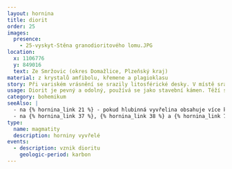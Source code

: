 ```yaml
---
layout: hornina
title: diorit
order: 25
images:
  presence:
    - 25-vyskyt-Stěna granodioritového lomu.JPG
location:
  x: 1106776
  y: 849016
  text: Ze Smržovic (okres Domažlice, Plzeňský kraj)
material: z krystalů amfibolu, křemene a plagioklasu
story: Při variském vrásnění se srazily litosférické desky. V místě srážky vyrostly vysoké hory. Některé části zemské kůry byly zatlačeny do velké hloubky, kde se začaly tavit. V hloubce několika kilometrů pod variským horstvem vznikala velká tělesa žhavého magmatu, která velice pomalu chladla. Při chladnutí v magmatu vyrůstaly krystaly. Minerály, které začaly krystalizovat jako první, vytvořily pěkně tvarované krystaly. Hotový diorit pak musel dlouhé miliony let čekat, až jej odkryje eroze. 
usage: Diorit je pevný a odolný, používá se jako stavební kámen. Těží se v lomu, drtí se na menší kousky, které se pak třídí podle velikosti. Přidává se do betonových a asfaltových směsí pro stavební účely.
category: bohemikum
seeAlso: |
  - na {% hornina_link 21 %} - pokud hlubinná vyvřelina obsahuje více křemene než já, není to diorit, ale tonalit
  - na {% hornina_link 37 %}, {% hornina_link 38 %} a {% hornina_link 78 %} - tak nějak bych mohl vypadat, kdyby se magma dostalo až na povrch Země, moje složení se totiž podobá andezitu                                           
type:
  name: magmatity
  description: horniny vyvřelé
events:
  - description: vznik dioritu
    geologic-period: karbon
---
```


